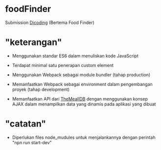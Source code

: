 # foodFinder

Submission [Dicoding](https://www.dicoding.com/) (Bertema Food Finder)

# "keterangan"

- Menggunakan standar ES6 dalam menuliskan kode JavaScript

- Terdapat minimal satu penerapan custom element

- Menggunakan Webpack sebagai module bundler (tahap production)

- Memanfaatkan Webpack sebagai environment dalam pengembangan proyek (tahap development)

- Memanfaatkan API dari [TheMealIDB](https://www.themealdb.com/api.php) dengan menggunakan konsep AJAX dalam menampilkan data yang dinamis pada aplikasi yang dibuat

# "catatan"

- Diperlukan files node_mudules untuk menjalankannya dengan perintah "npn run start-dev"
